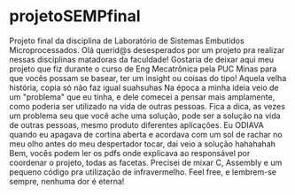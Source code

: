# projetoSEMPfinal
Projeto final da disciplina de Laboratório de Sistemas Embutidos Microprocessados. 
Olá querid@s desesperados por um projeto pra realizar nessas disciplinas matadoras da faculdade!
Gostaria de deixar aqui meu projeto que fiz durante o curso de Eng Mecatrônica pela PUC Minas para que vocês possam se basear, ter um insight ou coisas do tipo!
Aquela velha história, copia só não faz igual suahsuhas
Na época a minha ideia veio de um "problema" que eu tinha, e dele comecei a pensar mais amplamente, como poderia ser utilizado na vida de outras pessoas.
Fica a dica, as vezes um problema seu que você ache uma solução, pode ser a solução na vida de outras pessoas, mesmo produto diferentes aplicações.
Eu ODIAVA quando eu apagava de cortina aberta e acordava com um sol de rachar no meu olho antes do meu despertador tocar, dai veio a solução hahahahah
Bem, vocês podem ler os pdfs onde explicava ao responsável por coordenar o projeto, todas as facetas.
Precisei de mixar C, Assembly e um pequeno código pra utilização de infravermelho.
Feel free, e lembrem-se sempre, nenhuma dor é eterna!


